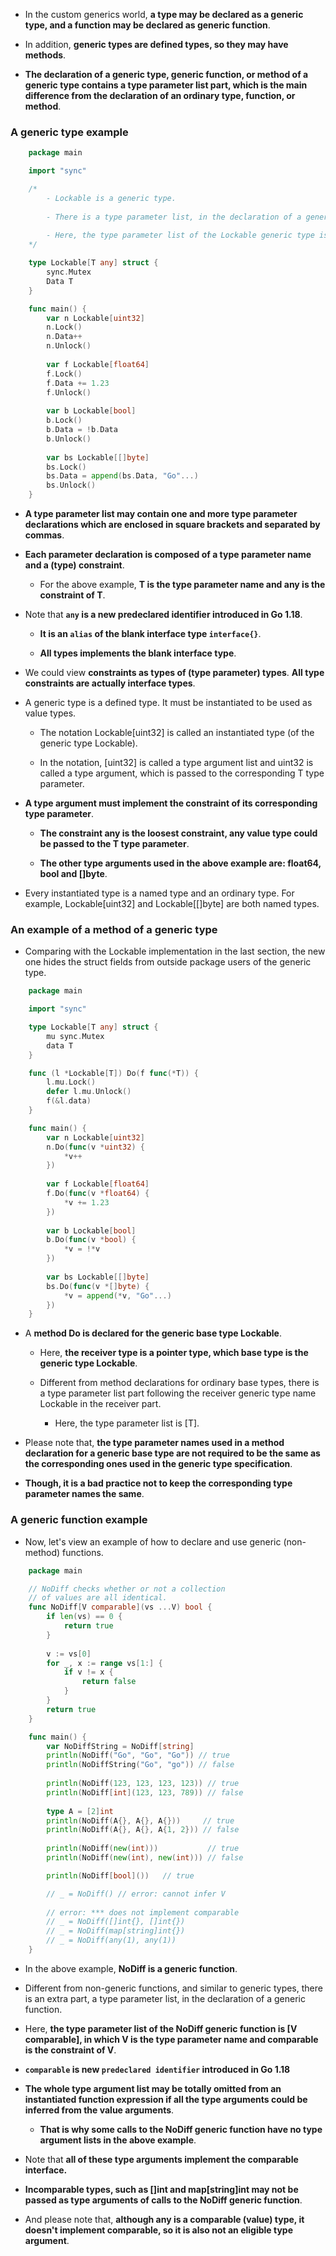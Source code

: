- In the custom generics world, **a type may be declared as a generic type, and a function may be declared as generic function**. 

- In addition, **generic types are defined types, so they may have methods**.

- **The declaration of a generic type, generic function, or method of a generic type contains a type parameter list part, which is the main difference from the declaration of an ordinary type, function, or method**.

### A generic type example

```go
    package main

    import "sync"

    /*
        - Lockable is a generic type. 
        
        - There is a type parameter list, in the declaration of a generic type. 
    
        - Here, the type parameter list of the Lockable generic type is [T any].
    */

    type Lockable[T any] struct {
        sync.Mutex
        Data T
    }

    func main() {
        var n Lockable[uint32]
        n.Lock()
        n.Data++
        n.Unlock()
        
        var f Lockable[float64]
        f.Lock()
        f.Data += 1.23
        f.Unlock()
        
        var b Lockable[bool]
        b.Lock()
        b.Data = !b.Data
        b.Unlock()
        
        var bs Lockable[[]byte]
        bs.Lock()
        bs.Data = append(bs.Data, "Go"...)
        bs.Unlock()
    }
```

- **A type parameter list may contain one and more type parameter declarations which are enclosed in square brackets and separated by commas**. 

- **Each parameter declaration is composed of a type parameter name and a (type) constraint**. 
  
  - For the above example, **T is the type parameter name and any is the constraint of T**.

- Note that **```any``` is a new predeclared identifier introduced in Go 1.18**. 
  
  - **It is an ```alias``` of the blank interface type ```interface{}```**. 
  
  - **All types implements the blank interface type**.

- We could view **constraints as types of (type parameter) types**. **All type constraints are actually interface types**.

- A generic type is a defined type. It must be instantiated to be used as value types. 
  
  - The notation Lockable[uint32] is called an instantiated type (of the generic type Lockable). 
  
  - In the notation, [uint32] is called a type argument list and uint32 is called a type argument, which is passed to the corresponding T type parameter.

- **A type argument must implement the constraint of its corresponding type parameter**. 

  - **The constraint any is the loosest constraint, any value type could be passed to the T type parameter**. 
  
  - **The other type arguments used in the above example are: float64, bool and []byte**.

- Every instantiated type is a named type and an ordinary type. For example, Lockable[uint32] and Lockable[[]byte] are both named types.

### An example of a method of a generic type

- Comparing with the Lockable implementation in the last section, the new one hides the struct fields from outside package users of the generic type.

```go
    package main

    import "sync"

    type Lockable[T any] struct {
        mu sync.Mutex
        data T
    }

    func (l *Lockable[T]) Do(f func(*T)) {
        l.mu.Lock()
        defer l.mu.Unlock()
        f(&l.data)
    }

    func main() {
        var n Lockable[uint32]
        n.Do(func(v *uint32) {
            *v++
        })
        
        var f Lockable[float64]
        f.Do(func(v *float64) {
            *v += 1.23
        })
        
        var b Lockable[bool]
        b.Do(func(v *bool) {
            *v = !*v
        })
        
        var bs Lockable[[]byte]
        bs.Do(func(v *[]byte) {
            *v = append(*v, "Go"...)
        })
    }
```

- A **method Do is declared for the generic base type Lockable**. 

  - Here, **the receiver type is a pointer type, which base type is the generic type Lockable**.

  - Different from method declarations for ordinary base types, there is a type parameter list part following the receiver generic type name Lockable in the receiver part. 

    - Here, the type parameter list is [T].

- Please note that, **the type parameter names used in a method declaration for a generic base type are not required to be the same as the corresponding ones used in the generic type specification**.

- **Though, it is a bad practice not to keep the corresponding type parameter names the same**. 

### A generic function example

- Now, let's view an example of how to declare and use generic (non-method) functions.


```go
    package main

    // NoDiff checks whether or not a collection
    // of values are all identical.
    func NoDiff[V comparable](vs ...V) bool {
        if len(vs) == 0 {
            return true
        }
        
        v := vs[0]
        for _, x := range vs[1:] {
            if v != x {
                return false
            }
        }
        return true
    }

    func main() {
        var NoDiffString = NoDiff[string]
        println(NoDiff("Go", "Go", "Go")) // true
        println(NoDiffString("Go", "go")) // false
        
        println(NoDiff(123, 123, 123, 123)) // true
        println(NoDiff[int](123, 123, 789)) // false
        
        type A = [2]int
        println(NoDiff(A{}, A{}, A{}))     // true
        println(NoDiff(A{}, A{}, A{1, 2})) // false
        
        println(NoDiff(new(int)))           // true
        println(NoDiff(new(int), new(int))) // false

        println(NoDiff[bool]())   // true

        // _ = NoDiff() // error: cannot infer V
        
        // error: *** does not implement comparable
        // _ = NoDiff([]int{}, []int{})
        // _ = NoDiff(map[string]int{})
        // _ = NoDiff(any(1), any(1))
    }
```

- In the above example, **NoDiff is a generic function**. 

- Different from non-generic functions, and similar to generic types, there is an extra part, a type parameter list, in the declaration of a generic function. 

- Here, **the type parameter list of the NoDiff generic function is [V comparable], in which V is the type parameter name and comparable is the constraint of V**.

- **```comparable``` is new ```predeclared identifier``` introduced in Go 1.18**

- **The whole type argument list may be totally omitted from an instantiated function expression if all the type arguments could be inferred from the value arguments**. 

  - **That is why some calls to the NoDiff generic function have no type argument lists in the above example**.

- Note that **all of these type arguments implement the comparable interface.**

- **Incomparable types, such as []int and map[string]int may not be passed as type arguments of calls to the NoDiff generic function**. 

- And please note that, **although any is a comparable (value) type, it doesn't implement comparable, so it is also not an eligible type argument**. 
